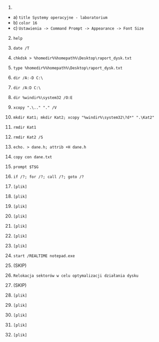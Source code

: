 1.

- a) `title Systemy operacyjne - laboratorium`
- b) `color 16`
- c) `Ustawienia -> Command Prompt -> Appearance -> Font Size`

2. `help`

3. `date /T`

4. `chkdsk > %homedir%%homepath%\Desktop\raport_dysk.txt`

5. `type %homedir%%homepath%\Desktop\raport_dysk.txt`

6. `dir /A:-D C:\`

7. `dir /A:D C:\`

8. `dir %windir%\system32 /O:E`

9. `xcopy ".\.." "." /V`

10. `mkdir Kat1; mkdir Kat2; xcopy "%windir%\system32\?d*" ".\Kat2"`

11. `rmdir Kat1`

12. `rmdir Kat2 /S`

13. `echo. > dane.h; attrib +H dane.h`

14. `copy con dane.txt`

15. `prompt $T$G`

16. `if /?; for /?; call /?; goto /?`

17. `[plik]`

18. `[plik]`

19. `[plik]`

20. `[plik]`

21. `[plik]`

22. `[plik]`

23. `[plik]`

24. `start /REALTIME notepad.exe`

25. (SKIP)

26. `Relokacja sektorów w celu optymalizacji działania dysku`

27. (SKIP)

28. `[plik]`

29. `[plik]`

30. `[plik]`

31. `[plik]`

32. `[plik]`
